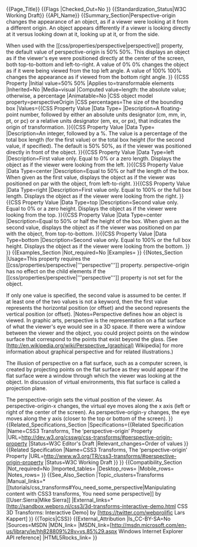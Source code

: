 {{Page_Title}}
{{Flags
|Checked_Out=No
}}
{{Standardization_Status|W3C Working Draft}}
{{API_Name}}
{{Summary_Section|Perspective-origin changes the appearance of an object, as if a viewer were looking at it from a different origin. An object appears differently if a viewer is looking directly at it versus looking down at it, looking up at it, or from the side.

When used with the [[css/properties/perspective|perspective]] property, the default value of perspective-origin is 50% 50%. This displays an object as if the viewer's eye were positioned directly at the center of the screen, both top-to-bottom and left-to-right. A value of 0% 0% changes the object as if it were being viewed from the top left angle. A value of 100% 100% changes the appearance as if viewed from the bottom right angle.
}}
{{CSS Property
|Initial value=50% 50%
|Applies to=transformable elements
|Inherited=No
|Media=visual
|Computed value=length: the absolute value; otherwise, a percentage
|Animatable=No
|CSS object model property=perspectiveOrigin
|CSS percentages=The size of the bounding box
|Values={{CSS Property Value
|Data Type=<length>
|Description=A floating-point number, followed by either an absolute units designator
(cm, mm, in, pt, or pc) or a relative units designator
(em, ex, or px), that indicates the origin of transformation.
}}{{CSS Property Value
|Data Type=<percentage>
|Description=An integer, followed by a %. The value is a percentage of the total box length (for the first value) or the total box height (for the second value, if specified). The default is 50% 50%, as if the viewer was positioned directly in front of the object.
}}{{CSS Property Value
|Data Type=left
|Description=First value only. Equal to 0% or a zero length. Displays the object as if the viewer were looking from the left.
}}{{CSS Property Value
|Data Type=center
|Description=Equal to 50% or half the length of the box. When given as the first value, displays the object as if the viewer was positioned on par with the object, from left-to-right.
}}{{CSS Property Value
|Data Type=right
|Description=First value only. Equal to 100% or the full box length. Displays the object as if the viewer were looking from the right.
}}{{CSS Property Value
|Data Type=top
|Description=Second value only. Equal to 0% or a zero height. Displays the object as if the viewer were looking from the top.
}}{{CSS Property Value
|Data Type=center
|Description=Equal to 50% or half the height of the box. When given as the second value, displays the object as if the viewer was positioned on par with the object, from top-to-bottom.
}}{{CSS Property Value
|Data Type=bottom
|Description=Second value only. Equal to 100% or the full box height. Displays the object as if the viewer were looking from the bottom.
}}
}}
{{Examples_Section
|Not_required=No
|Examples=
}}
{{Notes_Section
|Usage=This property requires the [[css/properties/perspective|'''perspective''']] property. perspective-origin has no effect on the child elements if the [[css/properties/perspective|'''perspective''']] property is not set for the object.

If only one value is specified, the second value is assumed to be center. If at least one of the two values is not a keyword, then the first value represents the horizontal position (or offset) and the second represents the vertical position (or offset).
|Notes=Perspective defines how an object is viewed. In graphic arts, perspective is the representation on a flat surface of what the viewer's eye would see in a 3D space. If there were a window between the viewer and the object, you could project points on the window surface that correspond to the points that exist beyond the glass. (See [http://en.wikipedia.org/wiki/Perspective_(graphical) Wikipedia] for more information about graphical perspective and for related illustrations.)

The illusion of perspective on a flat surface, such as a computer screen, is created by projecting points on the flat surface as they would appear if the flat surface were a window through which the viewer was looking at the object. In discussion of virtual environments, this flat surface is called a projection plane. 

The perspective-origin sets the virtual position of the viewer. As perspective-origin-x changes, the virtual eye moves along the x axis (left or right of the center of the screen). As perspective-origin-y changes, the eye moves along the y axis (closer to the top or bottom of the screen).
}}
{{Related_Specifications_Section
|Specifications={{Related Specification
|Name=CSS3 Transforms, The ‘perspective-origin’ Property
|URL=http://dev.w3.org/csswg/css-transforms/#perspective-origin-property
|Status=W3C Editor's Draft
|Relevant_changes=Order of values
}}{{Related Specification
|Name=CSS3 Transforms, The ‘perspective-origin’ Property
|URL=http://www.w3.org/TR/css3-transforms/#perspective-origin-property
|Status=W3C Working Draft
}}
}}
{{Compatibility_Section
|Not_required=No
|Imported_tables=
|Desktop_rows=
|Mobile_rows=
|Notes_rows=
}}
{{See_Also_Section
|Topic_clusters=Transforms
|Manual_links=* [[tutorials/css_transforms#You_need_some_perspective|Manipulating content with CSS3 transforms, You need some perspective]] by [[User:Sierra|Mike Sierra]]
|External_links=* [http://sandbox.webpro.nl/css3/3d-transforms-interactive-demo.html CSS 3D Transforms: Interactive Demo] by [https://twitter.com/webprolific Lars Kappert]
}}
{{Topics|CSS}}
{{External_Attribution
|Is_CC-BY-SA=No
|Sources=MSDN
|MDN_link=
|MSDN_link=[http://msdn.microsoft.com/en-us/library/ie/hh828809%28v=vs.85%29.aspx Windows Internet Explorer API reference]
|HTML5Rocks_link=
}}